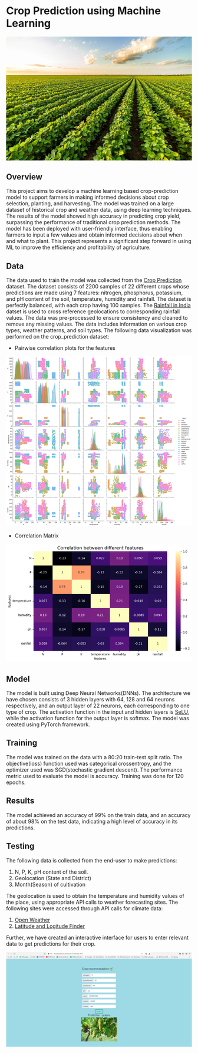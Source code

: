 # Crop Prediction using Machine Learning

![crops](crops.jpeg)

## Overview

This project aims to develop a machine learning based crop-prediction model to support farmers in making informed decisions about crop selection, planting, and harvesting. The model was trained on a large dataset of historical crop and weather data, using deep learning techniques. The results of the model showed high accuracy in predicting crop yield, surpassing the performance of traditional crop prediction methods. The model has been deployed with user-friendly interface, thus enabling farmers to input a few values and obtain informed decisions about when and what to plant. This project represents a significant step forward in using ML to improve the efficiency and profitability of agriculture.

## Data

The data used to train the model was collected from the [Crop Prediction](https://www.kaggle.com/datasets/atharvaingle/crop-recommendation-dataset) dataset. The dataset consists of 2200 samples of 22 different crops whose predictions are made using 7 features: nitrogen, phosphorus, potassium, and pH content of the soil, temperature, humidity and rainfall. The dataset is perfectly balanced, with each crop having 100 samples. The  [Rainfall in India](https://www.kaggle.com/datasets/rajanand/rainfall-in-india) datset is used to cross reference geolocations to corresponding rainfall values. The data was pre-processed to ensure consistency and cleaned to remove any missing values. The data includes information on various crop types, weather patterns, and soil types. The following data visualization was performed on the crop_prediction dataset:


* Pairwise correlation plots for the features
   
![data_visual1](data_visual1.png)

* Correlation Matrix

![correlation_matrix](correlation_matrix.png)

## Model

The model is built using Deep Neural Networks(DNNs). The architecture we have chosen consists of 3 hidden layers with 64, 128 and 64 neurons respectively, and an output layer of 22 neurons, each corresponding to one type of crop. The activation function in the input and hidden layers is [SeLU](https://pytorch.org/docs/stable/generated/torch.nn.SELU.html), while the activation function for the output layer is softmax. The model was created using PyTorch framework.

## Training

The model was trained on the data with a 80:20 train-test split ratio. The objective(loss) function used was categorical crossentropy, and the optimizer used was SGD(stochastic gradient descent). The performance metric used to evaluate the model is accuracy. Training was done for 120 epochs.

## Results
The model achieved an accuracy of 99% on the train data, and an accuracy of about 98% on the test data, indicating a high level of accuracy in its predictions. 
<!-- The vizualization of the performance is shown as follows: -->

## Testing
The following data is collected from the end-user to make predictions:

1. N, P, K, pH content of the soil.
2. Geolocation (State and District)
3. Month(Season) of cultivation

The geolocation is used to obtain the temperature and humidity values of the place, using appropriate API calls to weather forecasting sites. The following sites were accessed through API calls for climate data:

1. [Open Weather](http://api.openweathermap.org/)
2. [Latitude and Logitude Finder](https://www.latlong.net)

Further, we have created an interactive interface for users to enter relevant data to get predictions for their crop.

![Preview](preview2.png)